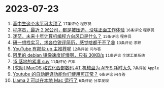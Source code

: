 # 2023-07-23

1. [高中生这个水平可太顶了](https://www.v2ex.com/t/958933) `17条评论` `程序员`
1. [程序员，最近 2 家公司，都是被压迫，没啥正面工作体验](https://www.v2ex.com/t/958924) `16条评论` `程序员`
1. [迷茫，未来十年计算机编程方向风口是什么？](https://www.v2ex.com/t/958923) `15条评论` `程序员`
1. [研一想找实习，求各位锐评简历，感觉啥都干不了😩](https://www.v2ex.com/t/958948) `13条评论` `求职`
1. [YouTube 有那些 up 主推荐呢](https://www.v2ex.com/t/958926) `12条评论` `问与答`
1. [阿里的 debian 镜像速度好慢啊，只有 30KB/s](https://www.v2ex.com/t/958931) `11条评论` `全球工单系统`
1. [15 落地的紧凑 suv](https://www.v2ex.com/t/958922) `11条评论` `汽车`
1. [[求助] MacOS 格式化西部数码 4T 机械盘为 APFS 耗时太久](https://www.v2ex.com/t/958952) `7条评论` `Apple`
1. [Youtube 的自动翻译功能你们使用可正常？](https://www.v2ex.com/t/958944) `6条评论` `问与答`
1. [Llama 2 可以在本地 Mac 运行了](https://www.v2ex.com/t/958929) `6条评论` `分享发现`
